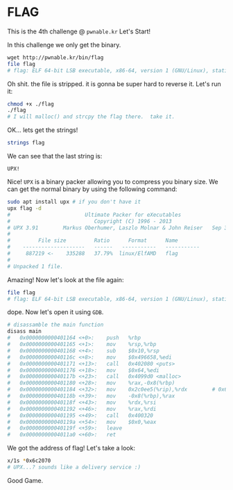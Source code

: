 # FLAG
This is the 4th challenge @ `pwnable.kr`
Let's Start!

In this challenge we only get the binary.
```sh
wget http://pwnable.kr/bin/flag
file flag
# flag: ELF 64-bit LSB executable, x86-64, version 1 (GNU/Linux), statically linked, no section header
```
Oh shit. the file is stripped. it is gonna be super hard to reverse it.
Let's run it:
```sh
chmod +x ./flag
./flag 
# I will malloc() and strcpy the flag there.  take it.
```
OK... lets get the strings!
```sh
strings flag
```
We can see that the last string is:
```
UPX!
```
Nice! `UPX` is a binary packer allowing you to compress you binary size.
We can get the normal binary by using the following command:
```bash
sudo apt install upx # if you don't have it
upx flag -d
#                        Ultimate Packer for eXecutables
#                           Copyright (C) 1996 - 2013
# UPX 3.91        Markus Oberhumer, Laszlo Molnar & John Reiser   Sep 30th 2013
# 
#         File size         Ratio      Format      Name
#    --------------------   ------   -----------   -----------
#     887219 <-    335288   37.79%  linux/ElfAMD   flag
# 
# Unpacked 1 file.
```
Amazing! Now let's look at the file again:
```sh
file flag                                  
# flag: ELF 64-bit LSB executable, x86-64, version 1 (GNU/Linux), statically linked, for GNU/Linux 2.6.24, BuildID[sha1]=96ec4cc272aeb383bd9ed26c0d4ac0eb5db41b16, not stripped
```
dope.
Now let's open it using `GDB`.
```sh
# disassamble the main function
disass main
#   0x0000000000401164 <+0>:	push   %rbp
#   0x0000000000401165 <+1>:	mov    %rsp,%rbp
#   0x0000000000401168 <+4>:	sub    $0x10,%rsp
#   0x000000000040116c <+8>:	mov    $0x496658,%edi
#   0x0000000000401171 <+13>:	call   0x402080 <puts>
#   0x0000000000401176 <+18>:	mov    $0x64,%edi
#   0x000000000040117b <+23>:	call   0x4099d0 <malloc>
#   0x0000000000401180 <+28>:	mov    %rax,-0x8(%rbp)
#   0x0000000000401184 <+32>:	mov    0x2c0ee5(%rip),%rdx        # 0x6c2070 <flag>
#   0x000000000040118b <+39>:	mov    -0x8(%rbp),%rax
#   0x000000000040118f <+43>:	mov    %rdx,%rsi
#   0x0000000000401192 <+46>:	mov    %rax,%rdi
#   0x0000000000401195 <+49>:	call   0x400320
#   0x000000000040119a <+54>:	mov    $0x0,%eax
#   0x000000000040119f <+59>:	leave
#   0x00000000004011a0 <+60>:	ret
```
We got the address of flag!
Let's take a look:
```sh
x/1s *0x6c2070
# UPX...? sounds like a delivery service :)
```
Good Game.